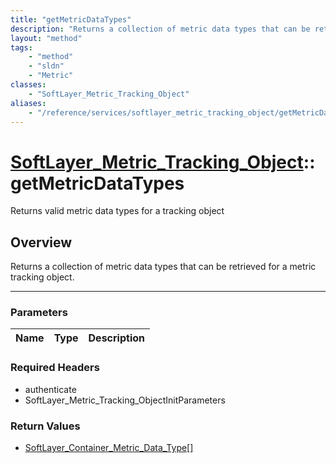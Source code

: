 ```yaml
---
title: "getMetricDataTypes"
description: "Returns a collection of metric data types that can be retrieved for a metric tracking object."
layout: "method"
tags:
    - "method"
    - "sldn"
    - "Metric"
classes:
    - "SoftLayer_Metric_Tracking_Object"
aliases:
    - "/reference/services/softlayer_metric_tracking_object/getMetricDataTypes"
---
```

# [SoftLayer_Metric_Tracking_Object](/reference/services/SoftLayer_Metric_Tracking_Object)::getMetricDataTypes


Returns valid metric data types for a tracking object


## Overview 
Returns a collection of metric data types that can be retrieved for a metric tracking object. 

-----

### Parameters 
|Name | Type | Description |
| --- | --- | --- |


### Required Headers
* authenticate
* SoftLayer_Metric_Tracking_ObjectInitParameters


### Return Values
* <a href='/reference/datatypes/SoftLayer_Container_Metric_Data_Type'>SoftLayer_Container_Metric_Data_Type[] </a>




